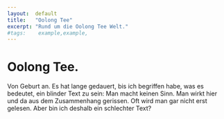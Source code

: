 ```yaml
---
layout:  default
title:   "Oolong Tee"
excerpt: "Rund um die Oolong Tee Welt."
#tags:    example,example,
---
```


# Oolong Tee.
Von Geburt an. Es hat lange gedauert, bis ich begriffen habe, was es bedeutet, ein blinder Text zu sein: Man macht keinen Sinn. Man wirkt hier und da aus dem Zusammenhang gerissen. Oft wird man gar nicht erst gelesen. Aber bin ich deshalb ein schlechter Text?
